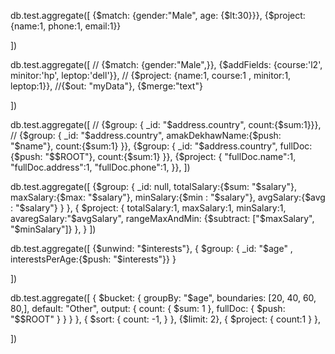db.test.aggregate([
    {$match: {gender:"Male", age: {$lt:30}}},
    {$project: {name:1, phone:1, email:1}}
   
   ]) 


db.test.aggregate([
    // {$match: {gender:"Male",}},
    {$addFields: {course:'l2', minitor:'hp', leptop:'dell'}},
    // {$project: {name:1,  course:1 , minitor:1, leptop:1}},
    //{$out: "myData"},
    {$merge:"text"}
   
   ])


   db.test.aggregate([
    // {$group: { _id: "$address.country", count:{$sum:1}}},
    // {$group: { _id: "$address.country", amakDekhawName:{$push: "$name"}, count:{$sum:1} }},
    {$group: { _id: "$address.country", fullDoc:{$push: "$$ROOT"}, count:{$sum:1} }},
    {$project: {
        "fullDoc.name":1,
        "fullDoc.address":1,
        "fullDoc.phone":1,
    }},
    ])





db.test.aggregate([
    {$group: { 
        _id: null, 
        totalSalary:{$sum: "$salary"},
        maxSalary:{$max: "$salary"},
        minSalary:{$min : "$salary"},
        avgSalary:{$avg : "$salary"}
        }
    },
    {
        $project: {
        totalSalary:1,
        maxSalary:1,
        minSalary:1,
        avaregSalary:"$avgSalary",
        rangeMaxAndMin: {$subtract: ["$maxSalary", "$minSalary"]}
        },
    }
    ])





   db.test.aggregate([
    {$unwind: "$interests"},
    {
    $group: { _id: "$age" , interestsPerAge:{$push: "$interests"}}
    }
   
   ])







db.test.aggregate([
    {
        $bucket: {
            groupBy: "$age",
            boundaries: [20, 40, 60, 80,],
            default: "Other",
            output: {
                count: { $sum: 1 },
                fullDoc: { $push: "$$ROOT" }
            }
        }
    },
    {
        $sort: {
            count: -1,
        }
    },
    {$limit: 2},
    {
        $project: {
                count:1
        }
    },


])
